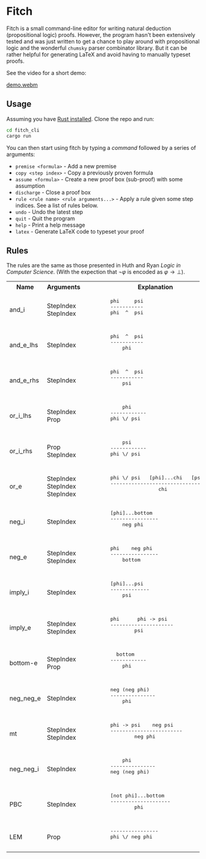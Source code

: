 # Fitch
Fitch is a small command-line editor for writing natural deduction
(propositional logic) proofs. However, the program hasn't been extensively tested and was just written to get a chance to play around with propositional logic and the wonderful `chumsky` parser combinator library. But it can be rather helpful for generating LaTeX and avoid having to manually typeset proofs.

See the video for a short demo:

[demo.webm](https://github.com/adelhult/fitch/assets/11508459/d02ca625-7e8c-43ac-8e85-24fc15a097d9)

## Usage
Assuming you have [Rust installed](https://www.rust-lang.org/learn/get-started). Clone the repo and run:
```sh
cd fitch_cli
cargo run
```
You can then start using fitch by typing a *command* followed by a series of arguments:
* `premise <formula>` - Add a new premise
* `copy <step index>` - Copy a previously proven formula
* `assume <formula>` - Create a new proof box (sub-proof) with some assumption
* `discharge` - Close a proof box 
* `rule <rule name> <rule arguments...>` - Apply a rule given some step indices. See a list of rules below.
* `undo` - Undo the latest step
* `quit` - Quit the program
* `help` - Print a help message
* `latex` - Generate LaTeX code to typeset your proof

## Rules
The rules are the same as those presented in Huth and Ryan *Logic in Computer Science*. (With the expection that $\neg \varphi$ is encoded as $\varphi \to \bot$).

<table>
  <tr>
    <th>Name</th>
    <th>Arguments</th>
    <th>Explanation</th>
  </tr>
  <tr>
    <td>and_i</td>
    <td>StepIndex StepIndex</td>
    <td>
      <pre>
        phi     psi
        -----------
        phi  ^  psi
      </pre>
    </td>
  </tr>
  <tr>
    <td>and_e_lhs</td>
    <td>StepIndex</td>
    <td>
      <pre>
        phi  ^  psi
        -----------
            phi
      </pre>
    </td>
  </tr>
  <tr>
    <td>and_e_rhs</td>
    <td>StepIndex</td>
    <td>
      <pre>
        phi  ^  psi
        -----------
            psi
      </pre>
    </td>
  </tr>
  <tr>
    <td>or_i_lhs</td>
    <td>StepIndex Prop</td>
    <td>
      <pre>
            phi
        ------------
        phi \/ psi
      </pre>
    </td>
  </tr>
  <tr>
    <td>or_i_rhs</td>
    <td>Prop StepIndex</td>
    <td>
      <pre>
            psi
        ------------
        phi \/ psi
      </pre>
    </td>
  </tr>
  <tr>
    <td>or_e</td>
    <td>StepIndex StepIndex StepIndex</td>
    <td>
      <pre>
        phi \/ psi   [phi]...chi   [psi]...chi
        -------------------------------------
                        chi
      </pre>
    </td>
  </tr>
  <tr>
    <td>neg_i</td>
    <td>StepIndex</td>
    <td>
      <pre>
        [phi]...bottom
        ----------------
            neg phi
      </pre>
    </td>
  </tr>
  <tr>
    <td>neg_e</td>
    <td>StepIndex StepIndex</td>
    <td>
      <pre>
        phi    neg phi
        ----------------
            bottom
      </pre>
    </td>
  </tr>
  <tr>
    <td>imply_i</td>
    <td>StepIndex</td>
    <td>
      <pre>
        [phi]...psi
        -------------
            psi
      </pre>
    </td>
  </tr>
  <tr>
    <td>imply_e</td>
    <td>StepIndex StepIndex</td>
    <td>
      <pre>
        phi      phi -> psi
        ---------------------
                psi
      </pre>
    </td>
  </tr>
  <tr>
    <td>bottom-e</td>
    <td>StepIndex Prop</td>
    <td>
      <pre>
          bottom
        ------------
            phi
      </pre>
    </td>
  </tr>
  <tr>
    <td>neg_neg_e</td>
    <td>StepIndex</td>
    <td>
      <pre>
        neg (neg phi)
        ---------------
            phi
      </pre>
    </td>
  </tr>
  <tr>
    <td>mt</td>
    <td>StepIndex StepIndex</td>
    <td>
      <pre>
        phi -> psi    neg psi
        ------------------------
                neg phi
      </pre>
    </td>
  </tr>
  <tr>
    <td>neg_neg_i</td>
    <td>StepIndex</td>
    <td>
      <pre>
            phi
        ---------------
        neg (neg phi)
      </pre>
    </td>
  </tr>
  <tr>
    <td>PBC</td>
    <td>StepIndex</td>
    <td>
      <pre>
        [not phi]...bottom
        --------------------
                phi
      </pre>
    </td>
  </tr>
  <tr>
    <td>LEM</td>
    <td>Prop</td>
    <td>
      <pre>
        ----------------
        phi \/ neg phi
      </pre>
    </td>
  </tr>
</table>
